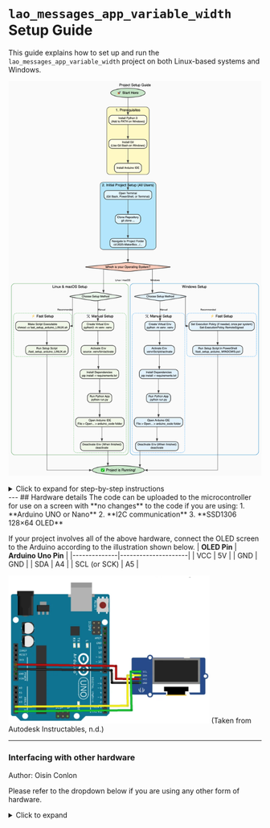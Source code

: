 # `lao_messages_app_variable_width` Setup Guide

This guide explains how to set up and run the `lao_messages_app_variable_width` project on both Linux-based systems and Windows.

![Flowchart of setup process](./assets/Visual_setup_guide.png "The setup process")

<details>
<summary>Click to expand for step-by-step instructions</summary>
---

## **Prerequisites**

Before you begin, please ensure you have the following software installed on your system.

* **Python 3:** Required to run the application's backend scripts.
    * Download from the official [Python website](https://www.python.org/downloads/).
    * **Windows Users:** During installation, make sure to check the box that says **"Add Python to PATH"**.

* **Git:** Needed to clone the project repository from GitHub.
    * Install from the official [Git website](https://git-scm.com/downloads).
    * **Windows Users:** We recommend using **Git Bash**, which is included with the Git for Windows installation.

* **Arduino IDE:** Required to upload the generated code to your Arduino board.
    * Download from the official [Arduino Software page](https://www.arduino.cc/en/software).

---

## **Step 1: Initial Project Setup (All Users)**

These first three steps are required for **all operating systems** and both setup methods.

1.  **Open Your Terminal**
    * On Windows, we recommend opening **Git Bash** or **PowerShell**.
    * On macOS or Linux, open your standard **Terminal**.

2.  **Clone the Repository**
    Navigate to a suitable directory, then run:
    ```bash
    git clone https://github.com/Technology-for-the-Poorest-Billion/2025-MakerBox-Bytecode.git
    ```

3.  **Navigate to the Project Folder**
    ```bash
    cd 2025-MakerBox-Bytecode/lao_messages_app_variable_width
    ```

After completing these steps, proceed to the instructions for your specific operating system below.

---

## **Linux & macOS Setup**

Choose one of the two methods below. The fast setup is recommended.

### Method 1: Fast Setup ⚡

This method uses a shell script to automate the entire setup.

1.  **Make the Script Executable:**
    ```bash
    chmod +x fast_setup_arduino_LINUX.sh
    ```

2.  **Run the Setup Script:**
    ```bash
    ./fast_setup_arduino_LINUX.sh
    ```
    The script will create the environment, install packages, run the app, and open the Arduino IDE for you.

<br>

### Method 2: Manual Setup 🛠️
<details>
<summary>Click to expand for manual Linux & macOS instructions</summary>

1.  **Create a Python Virtual Environment:**
    ```bash
    python3 -m venv .venv
    ```

2.  **Activate the Virtual Environment:**
    ```bash
    source .venv/bin/activate
    ```
    Your terminal prompt should now show `(.venv)`.

3.  **Install Python Dependencies:**
    ```bash
    pip install -r requirements.txt
    ```

4.  **Run the Python Application:**
    ```bash
    python run.py
    ```

5.  **Launch Arduino IDE:**
    * Open the Arduino IDE application.
    * Go to `File > Open...` and navigate to the project's `arduino_code` folder.
    * Open the main sketch file: `arduino_code.ino`.

6.  **Deactivate Virtual Environment:** When finished, you can exit the environment by typing:
    ```bash
    deactivate
    ```
</details>

---

## **Windows Setup**

Choose one of the two methods below. The fast setup is recommended.

### Method 1: Fast Setup ⚡

This method uses a PowerShell script to automate the entire setup.

1.  **Run the Setup Script in PowerShell:**
    * **Note:** You may need to adjust your system's execution policy first. If the script fails, open PowerShell as an **Administrator** and run `Set-ExecutionPolicy RemoteSigned`. Press `Y` to confirm. You only need to do this once.
    * In your regular (non-admin) PowerShell terminal, run the script:
    ```powershell
    .\fast_setup_arduino_WINDOWS.ps1
    ```
    The script will handle the rest!

<br>

### Method 2: Manual Setup 🛠️
<details>
<summary>Click to expand for manual Windows instructions</summary>
    
1.  **Create a Python Virtual Environment:**
    ```bash
    python -m venv .venv
    ```

2.  **Activate the Virtual Environment:**
    * In **Git Bash** or **PowerShell**:
        ```bash
        source .venv/Scripts/activate
        ```
    * In **Windows Command Prompt (CMD)**:
        ```cmd
        .\.venv\Scripts\activate
        ```
    Your command prompt should now be prefixed with `(.venv)`.

3.  **Install Python Dependencies:**
    ```bash
    pip install -r requirements.txt
    ```

4.  **Run the Python Application:**
    ```bash
    python run.py
    ```

5.  **Launch Arduino IDE:**
    * Open the Arduino IDE application.
    * Go to `File > Open...` and navigate to the project's `arduino_code` folder.
    * Open the main sketch file: `arduino_code.ino`.

6.  **Deactivate Virtual Environment:** When finished, you can exit the environment by typing:
    ```bash
    deactivate
    ```
</details>
</details>
---
## Hardware details 
The code can be uploaded to the microcontroller for use on a screen with **no changes** to the code if you are using:
1. **Arduino UNO or Nano**
2. **I2C communication**
3. **SSD1306 128×64 OLED**
   
If your project involves all of the above hardware, connect the OLED screen to the Arduino according to the illustration shown below. 
| **OLED Pin** | **Arduino Uno Pin** |
|--------------|---------------------|
| VCC          | 5V                  |
| GND          | GND                 |
| SDA          | A4                  |
| SCL (or SCK) | A5                  |

<img src="../www/assets/I2C connection.png" alt="Electrical Wiring" width="400"/>
(Taken from Autodesk Instructables, n.d.)

---

### Interfacing with other hardware  

Author: Oisín Conlon

Please refer to the dropdown below if you are using any other form of hardware.
<details>
<summary>Click to expand</summary>

## **Technical Details: Code Portability for Other Screens**

The Arduino code in this project is highly portable to other screens thanks to the Adafruit GFX library. The table below outlines which parts of the code are portable and what actions are required to adapt it for different display types like graphical LCDs or E-Ink screens.

| **Code Section / Function** | **Different OLED** | **LCD** | **E-Ink** | ⚠️ **Action** |
|:---|:---|:---|:---|:---|
| `#include <Wire.h>` (I2C) | Depends | Depends | Depends | Replace with `SPI.h` if using SPI — see SPI section for more details. |
| `#include <Adafruit_SSD1306.h>` | Yes (if SSD1306) | No | No | Replace with correct driver. |
| `Adafruit_SSD1306 display(...)` | Yes (if SSD1306) | No | No | Replace with correct constructor. |
| `display.begin(...)` | Yes (if SSD1306) | No | No | Replace with display's `.begin()` or `.init()`. |
| `#define SCREEN_WIDTH / HEIGHT` | Depends | Depends | Depends | Update to match your display's resolution. |
| `drawBitmap(...)` | Yes | ⚠️ Color update | ⚠️ Use different function | Replace `SSD1306_WHITE` or use `drawInvertedBitmap()` for E-Ink. |
| `Data files (.h)` | Yes | Yes | Yes | None. The core data is 100% portable. |
| `scrollPhrase()` | Yes | Yes | No | Works perfectly for LCD/OLED. Unsuitable for E-Ink due to rapid updates. |
| `staticPhrase()` | Yes | Yes | Yes | Works perfectly for LCD/OLED. Ideal for E-Ink. |

<details>
<summary> More Guidance on Switching from I²C to SPI Display </summary>

If you're replacing an I²C display with an SPI display, here are the required code changes:

#### 1. Remove I²C-Specific Code

Delete or comment out the following:

```cpp
#include <Wire.h>
Wire.begin();
```

#### 2. Add SPI-Specific Code

Replace it with the appropriate SPI setup. Here's an example using an Adafruit ILI9341 display:

```cpp
#include <SPI.h>
#include <Adafruit_ILI9341.h>

// Define the SPI control pins (replace number with your connections)
#define TFT_CS   10 
#define TFT_DC    9
#define TFT_RST   8

// Example display object
Adafruit_ILI9341 tft(TFT_CS, TFT_DC, TFT_RST);

//update the setup function
void setup() {
  SPI.begin();     // Start the SPI bus
  tft.begin();     // Initialize the display
}
```
</details> 

## **Technical Details: Code Portability for Other Microcontrollers**

| Code Aspect / Feature | Arduino (AVR - Uno/Nano) | ESP32 / ESP8266 | Raspberry Pi Pico (RP2040) |
| :--- | :--- | :--- | :--- |
| **Core C++ Logic** | **Baseline** | ✅ **Highly Portable** | ✅ **Highly Portable** |
| **Libraries (Adafruit GFX)** | **Baseline** | ✅ **Fully Supported** | ✅ **Fully Supported** |
| **Hardware I2C (`Wire.h`)** <br>Refer to *More Guidance on Switching from I²C to SPI Display*| **Baseline** | ✅ **Highly Portable** | ✅ **Highly Portable** |
| **Memory (`PROGMEM` and `memcpy_P()`)** | ✅ Baseline — required |⚠️ **Action Required** — prefer `const` and `memcpy()` |⚠️ **Action Required** — use `const` and `memcpy()` |
||**Required.** PROGMEM and <avr/pgmspace.h> are essential to store large data (bitmaps) in flash memory to save precious RAM (2KB on Uno). Requires `memcpy_P()` to read from flash. | These boards have far more RAM.`PROGMEM` is often ignored by ESP cores; use `const` instead. Replace `memcpy_P()` with `memcpy()` to read the data from memory. | `PROGMEM` unsupported — use `const` only. Replace `memcpy_P()` with `memcpy()`.|
| **Pin Definitions** | **Baseline** | ⚠️ **Action Required** | ⚠️ **Action Required** |
| | Uses standard Arduino pin numbers. | Pin numbers correspond to the ESP32's GPIO numbers (e.g., `GPIO21`, `GPIO22`). You must update these for your screen's wiring in `Wire.h()`. | Pin numbers correspond to the Pico's GP numbers (e.g., `GP0`, `GP1`). You must update these in `Wire.h()` |

</details>
